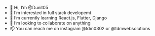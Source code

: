 - 👋 Hi, I’m @Dunit05
- 👀 I’m interested in full stack developemt 
- 🌱 I’m currently learning React.js, Flutter, Django
- 💞️ I’m looking to collaborate on anything
- 📫 You can reach me on instagram @tdm0302 or @tdmwebsolutions
